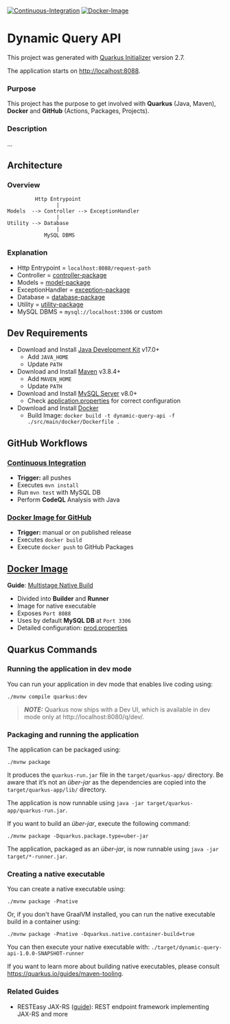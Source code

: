 [![Continuous-Integration](https://github.com/home-planner-group/dynamic-query-api/actions/workflows/ci.yml/badge.svg)](https://github.com/home-planner-group/dynamic-query-api/actions/workflows/ci.yml)
[![Docker-Image](https://github.com/home-planner-group/dynamic-query-api/actions/workflows/docker-image.yml/badge.svg)](https://github.com/home-planner-group/dynamic-query-api/actions/workflows/docker-image.yml)

# Dynamic Query API

This project was generated with [Quarkus Initializer](https://code.quarkus.io/) version 2.7.

The application starts on [http://localhost:8088](http://localhost:8088/swagger-ui).

### Purpose

This project has the purpose to get involved with __Quarkus__ (Java, Maven), __Docker__ and __GitHub__ (Actions,
Packages, Projects).

### Description

...

## Architecture

### Overview

```
         Http Entrypoint 
                |           
Models  --> Controller --> ExceptionHandler
                |
Utility --> Database
                |
            MySQL DBMS
```

### Explanation

* Http Entrypoint = `localhost:8088/request-path`
* Controller = [controller-package](src/main/java/com/planner/api/controller)
* Models = [model-package](src/main/java/com/planner/api/model)
* ExceptionHandler = [exception-package](src/main/java/com/planner/api/exception)
* Database = [database-package](src/main/java/com/planner/api/database)
* Utility = [utility-package](src/main/java/com/planner/api/utility)
* MySQL DBMS = `mysql://localhost:3306` or custom

## Dev Requirements

* Download and Install [Java Development Kit](https://www.oracle.com/java/technologies/downloads/#jdk17) v17.0+
  * Add `JAVA_HOME`
  * Update `PATH`
* Download and Install [Maven](https://maven.apache.org/download.cgi) v3.8.4+
  * Add `MAVEN_HOME`
  * Update `PATH`
* Download and Install [MySQL Server](https://dev.mysql.com/downloads/installer/) v8.0+
  * Check [application.properties](src/main/resources/application.properties) for correct configuration
* Download and Install [Docker](https://docs.docker.com/desktop/windows/install/)
  * Build Image: `docker build -t dynamic-query-api -f ./src/main/docker/Dockerfile .`

## GitHub Workflows

### [Continuous Integration](.github/workflows/ci.yml)

* __Trigger:__ all pushes
* Executes `mvn install`
* Run `mvn test` with MySQL DB
* Perform __CodeQL__ Analysis with Java

### [Docker Image for GitHub](.github/workflows/docker-image.yml)

* __Trigger:__ manual or on published release
* Executes `docker build`
* Execute `docker push` to GitHub Packages

## [Docker Image](src/main/docker/Dockerfile)

__Guide__: [Multistage Native Build](https://quarkus.io/guides/building-native-image#multistage-docker)

* Divided into __Builder__ and __Runner__
* Image for native executable
* Exposes `Port 8088`
* Uses by default __MySQL DB__ at `Port 3306`
* Detailed configuration: [prod.properties](src/main/resources/application.properties)

## Quarkus Commands

### Running the application in dev mode

You can run your application in dev mode that enables live coding using:

```shell script
./mvnw compile quarkus:dev
```

> **_NOTE:_**  Quarkus now ships with a Dev UI, which is available in dev mode only at http://localhost:8080/q/dev/.

### Packaging and running the application

The application can be packaged using:
```shell script
./mvnw package
```
It produces the `quarkus-run.jar` file in the `target/quarkus-app/` directory.
Be aware that it’s not an _über-jar_ as the dependencies are copied into the `target/quarkus-app/lib/` directory.

The application is now runnable using `java -jar target/quarkus-app/quarkus-run.jar`.

If you want to build an _über-jar_, execute the following command:
```shell script
./mvnw package -Dquarkus.package.type=uber-jar
```

The application, packaged as an _über-jar_, is now runnable using `java -jar target/*-runner.jar`.

### Creating a native executable

You can create a native executable using: 
```shell script
./mvnw package -Pnative
```

Or, if you don't have GraalVM installed, you can run the native executable build in a container using: 
```shell script
./mvnw package -Pnative -Dquarkus.native.container-build=true
```

You can then execute your native executable with: `./target/dynamic-query-api-1.0.0-SNAPSHOT-runner`

If you want to learn more about building native executables, please consult https://quarkus.io/guides/maven-tooling.

### Related Guides

- RESTEasy JAX-RS ([guide](https://quarkus.io/guides/rest-json)): REST endpoint framework implementing JAX-RS and more
